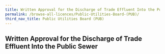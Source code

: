 ```yaml
---
title: Written Approval for the Discharge of Trade Effluent Into the Public Sewer
permalink: /browse-all-licences/Public-Utilities-Board-(PUB)/
third_nav_title: Public Utilities Board (PUB)
---
```

## Written Approval for the Discharge of Trade Effluent Into the Public Sewer
